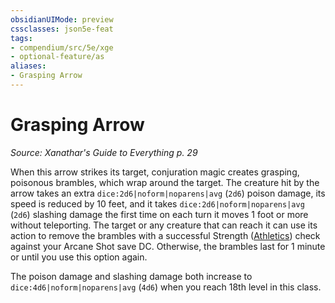 ```yaml
---
obsidianUIMode: preview
cssclasses: json5e-feat
tags:
- compendium/src/5e/xge
- optional-feature/as
aliases:
- Grasping Arrow
---
```

# Grasping Arrow
*Source: Xanathar's Guide to Everything p. 29*  

When this arrow strikes its target, conjuration magic creates grasping, poisonous brambles, which wrap around the target. The creature hit by the arrow takes an extra `dice:2d6|noform|noparens|avg` (`2d6`) poison damage, its speed is reduced by 10 feet, and it takes `dice:2d6|noform|noparens|avg` (`2d6`) slashing damage the first time on each turn it moves 1 foot or more without teleporting. The target or any creature that can reach it can use its action to remove the brambles with a successful Strength ([Athletics](skills.md#Athletics)) check against your Arcane Shot save DC. Otherwise, the brambles last for 1 minute or until you use this option again.

The poison damage and slashing damage both increase to `dice:4d6|noform|noparens|avg` (`4d6`) when you reach 18th level in this class.